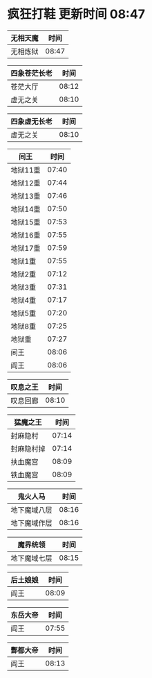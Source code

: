# 疯狂打鞋 更新时间 08:47

| 无相天魔   | 时间    |
|--------|-------|
| 无相炼狱 | 08:47 |

| 四象苍茫长老   | 时间    |
|--------|-------|
| 苍茫大厅 | 08:12 |
| 虚无之关 | 08:10 |

| 四象虚无长老   | 时间    |
|--------|-------|
| 虚无之关 | 08:10 |

| 间王   | 时间    |
|--------|-------|
| 地狱11重 | 07:40 |
| 地狱12重 | 07:44 |
| 地狱13重 | 07:46 |
| 地狱14重 | 07:50 |
| 地狱15重 | 07:53 |
| 地狱16重 | 07:55 |
| 地狱17重 | 07:59 |
| 地狱1重 | 07:55 |
| 地狱2重 | 07:12 |
| 地狱3重 | 07:31 |
| 地狱4重 | 07:17 |
| 地狱5重 | 07:20 |
| 地狱8重 | 07:25 |
| 地狱重 | 07:27 |
| 间王 | 08:06 |
| 阎王 | 08:06 |

| 叹息之王   | 时间    |
|--------|-------|
| 叹息回廊 | 08:10 |

| 猛魔之王   | 时间    |
|--------|-------|
| 封麻隐村 | 07:14 |
| 封麻隐村掉 | 07:14 |
| 扶血魔宫 | 08:09 |
| 铁血魔宫 | 08:09 |

| 鬼火人马   | 时间    |
|--------|-------|
| 地下魔域八层 | 08:16 |
| 地下魔域作层 | 08:16 |

| 魔界统领   | 时间    |
|--------|-------|
| 地下魔域七层 | 08:15 |

| 后土娘娘   | 时间    |
|--------|-------|
| 阎王 | 08:09 |

| 东岳大帝   | 时间    |
|--------|-------|
| 阎王 | 07:55 |

| 酆都大帝   | 时间    |
|--------|-------|
| 阎王 | 08:13 |